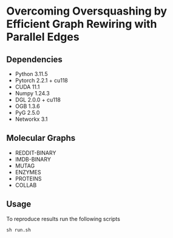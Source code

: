# Overcoming Oversquashing by Efficient Graph Rewiring with Parallel Edges


## Dependencies

* Python 3.11.5
* Pytorch 2.2.1 + cu118
* CUDA 11.1
* Numpy 1.24.3
* DGL 2.0.0 + cu118
* OGB 1.3.6
* PyG 2.5.0
* Networkx 3.1

## Molecular Graphs

* REDDIT-BINARY
* IMDB-BINARY
* MUTAG
* ENZYMES
* PROTEINS
* COLLAB
  
## Usage

To reproduce results run the following scripts
```
sh run.sh
